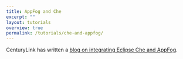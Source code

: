 ```yaml
---
title: AppFog and Che
excerpt: ""
layout: tutorials
overview: true
permalink: /tutorials/che-and-appfog/
---
```

CenturyLink has written a [blog on integrating Eclipse Che and AppFog](https://www.ctl.io/developers/blog/post/cloud-ide-docker-che-eclipse?utm_source=CTLDevCenter&utm_medium=twitter).
